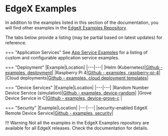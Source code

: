 # EdgeX Examples

In addition to the examples listed in this section of the documentation, you will find other examples in the [EdgeX Examples Repository](https://github.com/edgexfoundry/edgex-examples/tree/{{version}}).

The tabs below provide a listing (may be partial based on latest updates) for reference.

=== "Application Services"
    See [App Service Examples](./AppServiceExamples.md) for a listing of custom and configurable application service examples.

=== "Deployment"
    |Example|Location|
    |---|---|
    |Helm (Kubernetes)|[Github - examples, deployment](https://github.com/edgexfoundry/edgex-examples/tree/{{version}}/deployment/helm)|
    |Raspberry Pi 4|[Github - examples, raspberry-pi-4](https://github.com/edgexfoundry/edgex-examples/tree/{{version}}/deployment/raspberry-pi-4)|
    |Cloud deployments|[Github - examples, cloud deployment templates](https://github.com/edgexfoundry/edgex-examples/tree/{{version}}/deployment/templates)|

=== "Device Services"
    |Example|Location|
    |---|---|
    |Random Number Device Service (simulation)|[Github - examples, device-random](https://github.com/edgexfoundry/edgex-examples/tree/{{version}}/device-services/device-random)|
    |Grove Device Service in C|[Github - examples, device-grove-c](https://github.com/edgexfoundry/edgex-examples/tree/{{version}}/device-services/grove-c) |

=== "Security"
    |Example|Location|
    |---|---|
    |security-enabled EdgeX Remote Device Service|[Github - examples, security](https://github.com/edgexfoundry/edgex-examples/tree/{{version}}/security/remote_devices/spiffe_and_ssh)|



!!! Warning
    Not all the examples in the EdgeX Examples repository are available for all EdgeX releases.  Check the documentation for details.
